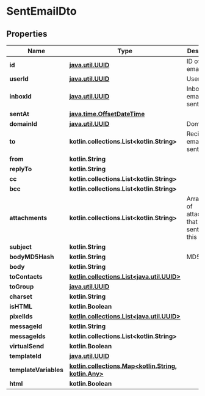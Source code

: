 
# SentEmailDto

## Properties
Name | Type | Description | Notes
------------ | ------------- | ------------- | -------------
**id** | [**java.util.UUID**](java.util.UUID) | ID of sent email | 
**userId** | [**java.util.UUID**](java.util.UUID) | User ID | 
**inboxId** | [**java.util.UUID**](java.util.UUID) | Inbox ID email was sent from | 
**sentAt** | [**java.time.OffsetDateTime**](java.time.OffsetDateTime) |  | 
**domainId** | [**java.util.UUID**](java.util.UUID) | Domain ID |  [optional]
**to** | **kotlin.collections.List&lt;kotlin.String&gt;** | Recipients email was sent to |  [optional]
**from** | **kotlin.String** |  |  [optional]
**replyTo** | **kotlin.String** |  |  [optional]
**cc** | **kotlin.collections.List&lt;kotlin.String&gt;** |  |  [optional]
**bcc** | **kotlin.collections.List&lt;kotlin.String&gt;** |  |  [optional]
**attachments** | **kotlin.collections.List&lt;kotlin.String&gt;** | Array of IDs of attachments that were sent with this email |  [optional]
**subject** | **kotlin.String** |  |  [optional]
**bodyMD5Hash** | **kotlin.String** | MD5 Hash |  [optional]
**body** | **kotlin.String** |  |  [optional]
**toContacts** | [**kotlin.collections.List&lt;java.util.UUID&gt;**](java.util.UUID) |  |  [optional]
**toGroup** | [**java.util.UUID**](java.util.UUID) |  |  [optional]
**charset** | **kotlin.String** |  |  [optional]
**isHTML** | **kotlin.Boolean** |  |  [optional]
**pixelIds** | [**kotlin.collections.List&lt;java.util.UUID&gt;**](java.util.UUID) |  |  [optional]
**messageId** | **kotlin.String** |  |  [optional]
**messageIds** | **kotlin.collections.List&lt;kotlin.String&gt;** |  |  [optional]
**virtualSend** | **kotlin.Boolean** |  |  [optional]
**templateId** | [**java.util.UUID**](java.util.UUID) |  |  [optional]
**templateVariables** | [**kotlin.collections.Map&lt;kotlin.String, kotlin.Any&gt;**](kotlin.Any) |  |  [optional]
**html** | **kotlin.Boolean** |  |  [optional]



